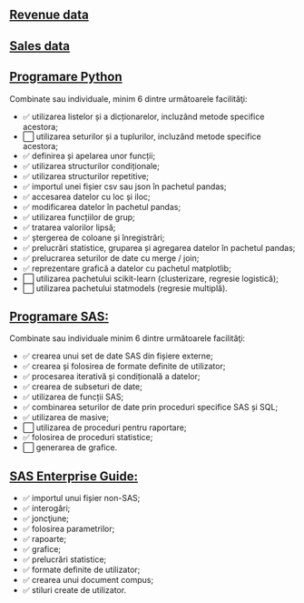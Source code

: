 ## [Revenue data](https://github.com/raresndc/Proiect_Pachete/tree/main/Revenue)
## [Sales data](https://github.com/raresndc/Proiect_Pachete/tree/main/Sales)
## [Programare Python](https://github.com/raresndc/Proiect_Pachete/tree/main/py)
Combinate sau individuale, minim 6 dintre următoarele facilităţi:
- :white_check_mark: utilizarea listelor și a dicționarelor, incluzând metode specifice acestora;
- :white_large_square: utilizarea seturilor și a tuplurilor, incluzând metode specifice acestora;
- :white_check_mark: definirea și apelarea unor funcții;
- :white_check_mark: utilizarea structurilor condiționale;
- :white_check_mark: utilizarea structurilor repetitive;
- :white_check_mark: importul unei fișier csv sau json în pachetul pandas;
- :white_check_mark: accesarea datelor cu loc și iloc;
- :white_check_mark: modificarea datelor în pachetul pandas;
- :white_check_mark: utilizarea funcțiilor de grup;
- :white_check_mark: tratarea valorilor lipsă;
- :white_check_mark: ștergerea de coloane și înregistrări;
- :white_check_mark: prelucrări statistice, gruparea și agregarea datelor în pachetul pandas;
- :white_check_mark: prelucrarea seturilor de date cu merge / join;
- :white_check_mark: reprezentare grafică a datelor cu pachetul matplotlib;
- :white_large_square: utilizarea pachetului scikit-learn (clusterizare, regresie logistică);
- :white_large_square: utilizarea pachetului statmodels (regresie multiplă).

## [Programare SAS:](https://github.com/raresndc/Proiect_Pachete/blob/main/programare_sas.sas)
Combinate sau individuale minim 6 dintre următoarele facilităţi:
- :white_check_mark: crearea unui set de date SAS din fișiere externe;
- :white_check_mark: crearea și folosirea de formate definite de utilizator;
- :white_check_mark: procesarea iterativă și condițională a datelor;
- :white_check_mark: crearea de subseturi de date;
- :white_check_mark: utilizarea de funcții SAS;
- :white_check_mark: combinarea seturilor de date prin proceduri specifice SAS și SQL;
- :white_check_mark: utilizarea de masive;
- :white_large_square: utilizarea de proceduri pentru raportare;
- :white_check_mark: folosirea de proceduri statistice;
- :white_large_square: generarea de grafice.

## [SAS Enterprise Guide:](https://github.com/raresndc/Proiect_Pachete/blob/main/sas_enterprise.egp)
- :white_check_mark: importul unui fișier non-SAS; 
- :white_check_mark: interogări;
- :white_check_mark: joncţiune;
- :white_check_mark: folosirea parametrilor;
- :white_check_mark: rapoarte;
- :white_check_mark: grafice;
- :white_check_mark: prelucrări statistice;
- :white_check_mark: formate definite de utilizator;
- :white_check_mark: crearea unui document compus;
- :white_check_mark: stiluri create de utilizator.